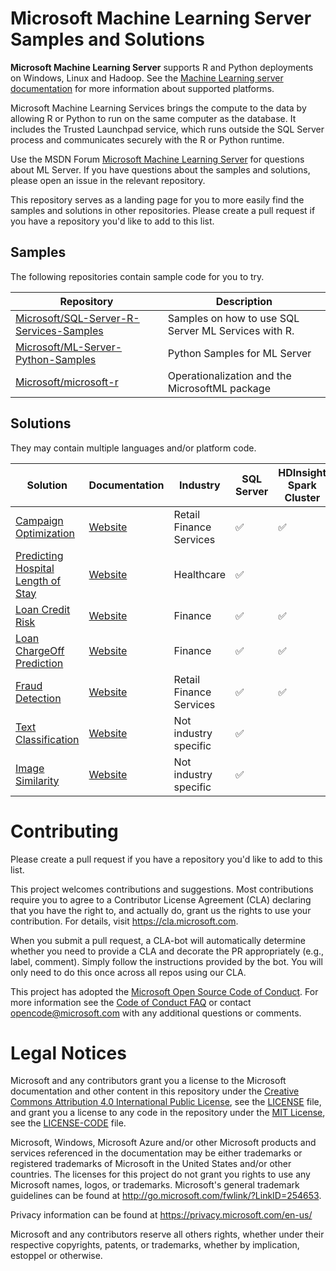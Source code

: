 

# Microsoft Machine Learning Server Samples and Solutions

**Microsoft Machine Learning Server** supports R and Python deployments on Windows, Linux and Hadoop. See the [Machine Learning server documentation](https://docs.microsoft.com/en-us/machine-learning-server/install/r-server-install-supported-platforms) for more information about supported platforms.

Microsoft Machine Learning Services brings the compute to the data by allowing R or Python to run on the same computer as the database. It includes the Trusted Launchpad service, which runs outside the SQL Server process and communicates securely with the R or Python runtime.

Use the MSDN Forum [Microsoft Machine Learning Server]( https://social.msdn.microsoft.com/Forums/en-US/home?forum=MicrosoftR) for questions about ML Server. If you have questions about the samples and solutions, please open an issue in the relevant repository.

This repository serves as a landing page for you to more easily find the samples and solutions in other repositories. Please create a pull request if you have a repository you'd like to add to this list.

## Samples
The following repositories contain sample code for you to try.

| Repository | Description |
|---|---|
| [Microsoft/SQL-Server-R-Services-Samples](https://github.com/Microsoft/SQL-Server-R-Services-Samples) | Samples on how to use SQL Server ML Services with R. |
| [Microsoft/ML-Server-Python-Samples](https://github.com/Microsoft/ML-Server-Python-Samples) | Python Samples for ML Server |
| [Microsoft/microsoft-r](https://github.com/Microsoft/microsoft-r) | Operationalization and the MicrosoftML package  |

## Solutions
They may contain multiple languages and/or platform code.

| Solution |  Documentation | Industry | SQL Server | HDInsight Spark Cluster | Languages |
|---|---|--|--|--|--|
| [Campaign Optimization](https://github.com/Microsoft/r-server-campaign-optimization) |  [Website](https://microsoft.github.io/r-server-campaign-optimization/) | Retail<br/>Finance<br/>Services |    :white_check_mark:|:white_check_mark:| R |
|  [Predicting Hospital Length of Stay](https://github.com/Microsoft/r-server-hospital-length-of-stay) |  [Website](https://microsoft.github.io/r-server-hospital-length-of-stay/) | Healthcare | :white_check_mark:| | R, Python |
| [Loan Credit Risk](https://github.com/Microsoft/r-server-loan-credit-risk) |  [Website](https://microsoft.github.io/r-server-loan-credit-risk/) | Finance|:white_check_mark:| :white_check_mark: | R |
| [Loan ChargeOff Prediction](https://github.com/Microsoft//r-server-loan-chargeoff) |  [Website](https://microsoft.github.io//r-server-loan-chargeoff/) | Finance |   :white_check_mark:| :white_check_mark:  | R |
| [Fraud Detection](https://github.com/Microsoft/r-server-fraud-detection) |  [Website](https://microsoft.github.io/r-server-fraud-detection/) | Retail<br/>Finance<br/>Services|:white_check_mark:| :white_check_mark:  | R |
| [Text Classification](https://github.com/Microsoft/ml-server-text-classification) |  [Website](https://microsoft.github.io/ml-server-text-classification/) | Not industry specific |   :white_check_mark:| | R, Python |
| [Image Similarity](https://github.com/Microsoft/ml-server-image-similarity) |  [Website](https://microsoft.github.io/ml-server-image-similarity/) | Not industry specific | :white_check_mark:| | Python |

# Contributing

Please create a pull request if you have a repository you'd like to add to this list. 

This project welcomes contributions and suggestions.  Most contributions require you to agree to a
Contributor License Agreement (CLA) declaring that you have the right to, and actually do, grant us
the rights to use your contribution. For details, visit https://cla.microsoft.com.

When you submit a pull request, a CLA-bot will automatically determine whether you need to provide
a CLA and decorate the PR appropriately (e.g., label, comment). Simply follow the instructions
provided by the bot. You will only need to do this once across all repos using our CLA.

This project has adopted the [Microsoft Open Source Code of Conduct](https://opensource.microsoft.com/codeofconduct/).
For more information see the [Code of Conduct FAQ](https://opensource.microsoft.com/codeofconduct/faq/) or
contact [opencode@microsoft.com](mailto:opencode@microsoft.com) with any additional questions or comments.

# Legal Notices

Microsoft and any contributors grant you a license to the Microsoft documentation and other content
in this repository under the [Creative Commons Attribution 4.0 International Public License](https://creativecommons.org/licenses/by/4.0/legalcode),
see the [LICENSE](LICENSE) file, and grant you a license to any code in the repository under the [MIT License](https://opensource.org/licenses/MIT), see the
[LICENSE-CODE](LICENSE-CODE) file.

Microsoft, Windows, Microsoft Azure and/or other Microsoft products and services referenced in the documentation
may be either trademarks or registered trademarks of Microsoft in the United States and/or other countries.
The licenses for this project do not grant you rights to use any Microsoft names, logos, or trademarks.
Microsoft's general trademark guidelines can be found at http://go.microsoft.com/fwlink/?LinkID=254653.

Privacy information can be found at https://privacy.microsoft.com/en-us/

Microsoft and any contributors reserve all others rights, whether under their respective copyrights, patents,
or trademarks, whether by implication, estoppel or otherwise.
